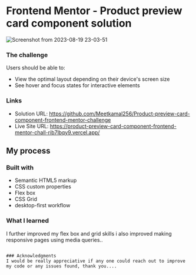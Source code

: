 # Frontend Mentor - Product preview card component solution
![Screenshot from 2023-08-19 23-03-51](https://github.com/Meetkamal256/Product-preview-card-component-frontend-mentor-challenge/assets/104779844/923ba63a-a949-480d-9809-581def55a85d)
### The challenge

Users should be able to:

- View the optimal layout depending on their device's screen size
- See hover and focus states for interactive elements


### Links

- Solution URL: https://github.com/Meetkamal256/Product-preview-card-component-frontend-mentor-challenge
- Live Site URL: https://product-preview-card-component-frontend-mentor-chall-rib7lbqy9.vercel.app/

## My process

### Built with

- Semantic HTML5 markup
- CSS custom properties
- Flex box
- CSS Grid
- desktop-first workflow

### What I learned
I further improved my flex box and grid skills i also improved making responsive pages using media queries..
```

### Acknowledgments
I would be really appreciative if any one could reach out to improve my code or any issues found, thank you....



